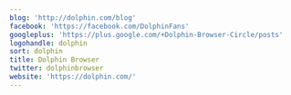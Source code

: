 ```yaml
---
blog: 'http://dolphin.com/blog'
facebook: 'https://facebook.com/DolphinFans'
googleplus: 'https://plus.google.com/+Dolphin-Browser-Circle/posts'
logohandle: dolphin
sort: dolphin
title: Dolphin Browser
twitter: dolphinbrowser
website: 'https://dolphin.com/'
---
```

